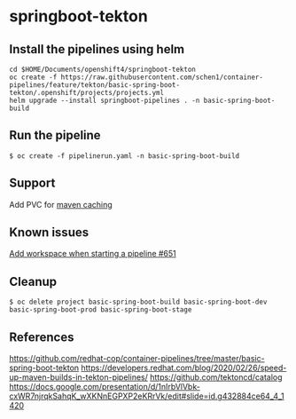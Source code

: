 # springboot-tekton

## Install the pipelines using helm

```
cd $HOME/Documents/openshift4/springboot-tekton
oc create -f https://raw.githubusercontent.com/schen1/container-pipelines/feature/tekton/basic-spring-boot-tekton/.openshift/projects/projects.yml
helm upgrade --install springboot-pipelines . -n basic-spring-boot-build
```

## Run the pipeline

```
$ oc create -f pipelinerun.yaml -n basic-spring-boot-build
```

## Support
Add PVC for [maven caching](https://developers.redhat.com/blog/2020/02/26/speed-up-maven-builds-in-tekton-pipelines/)



## Known issues
[Add workspace when starting a pipeline #651](https://github.com/tektoncd/cli/issues/651)


## Cleanup
```
$ oc delete project basic-spring-boot-build basic-spring-boot-dev basic-spring-boot-prod basic-spring-boot-stage
```

## References
https://github.com/redhat-cop/container-pipelines/tree/master/basic-spring-boot-tekton
https://developers.redhat.com/blog/2020/02/26/speed-up-maven-builds-in-tekton-pipelines/
https://github.com/tektoncd/catalog
https://docs.google.com/presentation/d/1nIrbVlVbk-cxWR7njrqkSahqK_wXKNnEGPXP2eKRrVk/edit#slide=id.g432884ce64_4_1420

